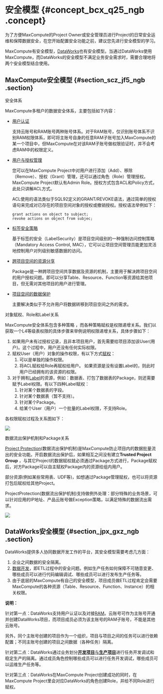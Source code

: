 # 安全模型 {#concept_bcx_q25_ngb .concept}

为了方便MaxCompute的Project Owner或安全管理员进行Project的日常安全运维和保障数据安全，在您开始配置安全功能之前，建议您先进行安全模型的学习。

MaxCompute有安全模型，[DataWorks](../../../../intl.zh-CN/使用指南/项目管理/权限列表.md#)也有安全模型。当通过DataWorks使用MaxCompute，而DataWorks的安全模型不满足业务安全需求时，需要合理地将两个安全模型结合使用。

## MaxCompute安全模型 {#section_scz_jf5_ngb .section}

安全体系

MaxCompute多租户的数据安全体系，主要包括如下内容：

-   [用户认证](intl.zh-CN/管理/安全功能详解/用户及授权管理/用户认证.md#) 

    支持云账号和RAM账号两种账号体系。对于RAM账号，仅识别账号体系不识别RAM权限体系，即可将主账号自身的任意RAM子账号加入MaxCompute的某一个项目中，但MaxCompute在对该RAM子账号做权限验证时，并不会考虑RAM中的权限定义。

-   [用户与授权管理](intl.zh-CN/管理/安全功能详解/用户及授权管理/用户管理.md#) 

    您可以在MaxCompute Project中对用户进行添加（Add）、移除（Remove）、授权（Grant）管理，还可以通过角色（Role）管理授权。MaxCompute Project默认有Admin Role。授权方式包含ACL和Policy方式，此处只讲解ACL方式。

    ACL使用的语法类似于SQL92定义的GRANT/REVOKE语法，通过简单的授权语句来完成对已存在的项目空间对象的授权或撤销授权。授权语法举例如下：

    ```
    grant actions on object to subject;
    revoke actions on object from subjec;
    ```

-   [标签安全策略](intl.zh-CN/管理/安全功能详解/列级别访问控制.md#) 

    基于标签的安全（LabelSecurity）是项目空间级别的一种强制访问控制策略（Mandatory Access Control, MAC），它可以让项目空间管理员能更加灵活地控制用户对列级别敏感数据的访问。

-   [跨项目空间的资源分享](intl.zh-CN/管理/安全功能详解/跨项目空间的资源分享/基于Package的跨项目空间的资源分享.md#) 

    Package是一种跨项目空间共享数据及资源的机制，主要用于解决跨项目空间的用户授权问题。即可以分享Table、Resource、Function等资源给其他项目，但无需对其他项目的用户进行管理。

-   [项目空间的数据保护](intl.zh-CN/管理/安全功能详解/项目空间的数据保护.md#) 

    主要解决类似于不允许用户将数据转移到项目空间之外的需求。


对象赋权、Role和Label关系

MaxCompute安全体系包含多种策略 ，而各种策略赋权是权限递增关系。我们以获取一个L4等级表权限的具体步骤来举例说明权限递增关系，具体步骤如下：

1.  如果用户未有过授权记录，且非本项目用户，首先需要给项目添加该User\(用户\)。这个过程中，用户还没有任何实际权限。
2.  赋权User（用户）对象的操作权限，有以下方式[赋权](intl.zh-CN/管理/安全功能详解/用户及授权管理/授权.md#)：
    1.  可以是单独的操作权限。
    2.  将ACL赋权给Role再赋权给用户。 如果资源是没有设置Label的，则此时用户已经拥有的该资源的权限。
3.  对于拥有[Label](intl.zh-CN/管理/安全功能详解/列级别访问控制.md#)的资源，例如：数据表、打包了数据表的Package，则还需要赋予Label权限。有以下四种Label赋权：
    1.  针对某个数据表的字段。
    2.  针对某个数据表（暂不支持）。
    3.  针对某个Package。
    4.  给某个User（用户）一个批量的Label权限，不支持Role。

各权限赋权过程及关系图如下：

![](http://static-aliyun-doc.oss-cn-hangzhou.aliyuncs.com/assets/img/116981/155840095437987_zh-CN.png)

数据流出保护机制和Package关系

[Project Protection](intl.zh-CN/管理/安全功能详解/项目空间的数据保护.md#)\(数据流出保护机制\)是MaxCompute防止项目内的数据批量流出的安全功能。开启数据流出保护后，如果相互之间没有建立**Trusted Project Group** ，与其它Project的数据赋权就必须通过Package方式进行，Package赋权后，对方Package可以自主赋权Package内的资源给组内用户。

部分资源\(例如某些常用表、UDF等\)，如想通过Package管理赋权，也可以将资源打包后赋权给其他Project。

ProjectProtection\(数据流出保护机制\)支持做例外处理：部分特殊的业务场景，可以针对应用的IP地址、产品云账号做Exception策略，以满足特殊的数据流出需求。

![](http://static-aliyun-doc.oss-cn-hangzhou.aliyuncs.com/assets/img/116981/155840095437993_zh-CN.png)

## DataWorks安全模型 {#section_jpx_gxz_ngb .section}

DataWorks提供多人协同数据开发工作的平台，其安全模型需要考虑几方面：

1.  企业之间数据的安全隔离。
2.  [数据开发](../../../../intl.zh-CN/使用指南/数据开发/业务流程/业务流程介绍.md#)，即ETL过程中的安全问题。例如生产任务如何保障不可随意变更、哪些成员可以进行代码编辑调试、哪些成员可以进行发布生产任务等。
3.  由于底层的MaxCompute有自己的安全模型，项目成员做ETL过程肯定会需要MaxCompute的各种资源（Table、Resource、Function、Instance）的相关权限。

**说明：** 

针对第一点：DataWorks支持用户认证以及对接[RAM](../../../../intl.zh-CN/准备工作/用户使用子账号.md#)。云账号可作为主账号开通并创建DataWorks项目，而项目成员必须为该主账号的RAM子账号，不能是其他云账号。

另外，同个主账号创建的项目作为一个组织，项目与项目之间的任务可以进行依赖配置；不同主账号创建的项目之间数据（各种任务）隔离。

针对第二点：DataWorks通过业务划分[**开发项目**与**生产项目**](../../../../intl.zh-CN/产品简介/简单模式和标准模式的区别.md#)进行任务开发调试和稳定生产的隔离。通过成员角色控制哪些成员可以进行任务开发调试，哪些成员可以运维生产任务等。

针对第三点：DataWorks在MaxCompute Project创建成功的同时，在MaxCompute Project里会对应DataWorks的角色创建Role，并给不同Role进行赋权。

